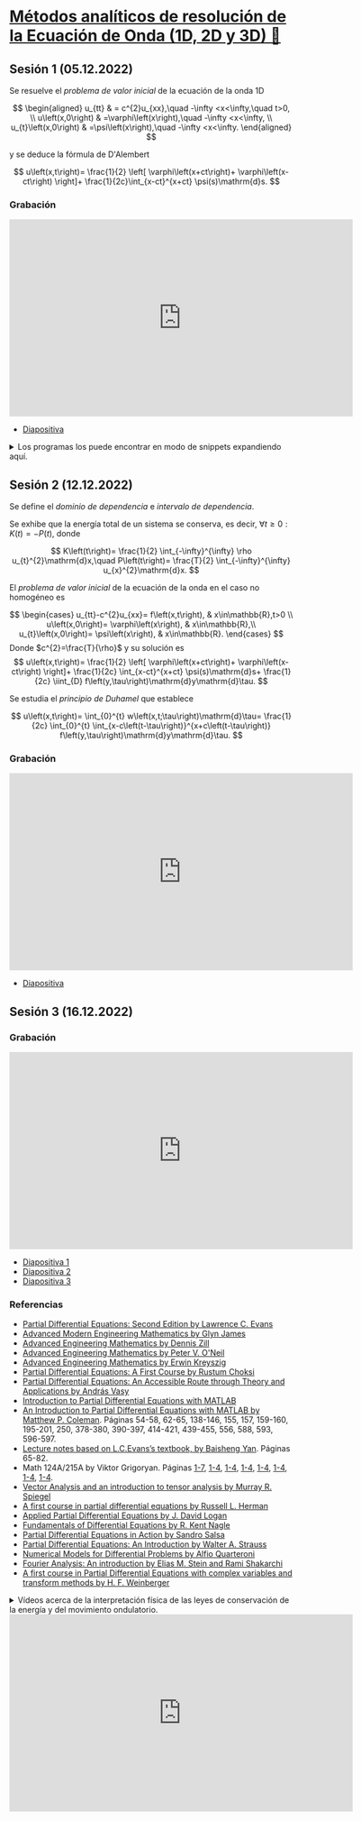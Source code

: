 # [Métodos analíticos de resolución de la Ecuación de Onda (1D, 2D y 3D) 🌊](https://departamento.pucp.edu.pe/ciencias/evento/minicursos-virtuales-de-matematicas)

## Sesión 1 (05.12.2022)

Se resuelve el _problema de valor inicial_ de la ecuación de la onda
1D

$$
\begin{aligned}
	u_{tt}                & =
	c^{2}u_{xx},\quad
	-\infty <x<\infty,\quad t>0,                         \\
	u\left(x,0\right)     & =\varphi\left(x\right),\quad
	-\infty <x<\infty,                                   \\
	u_{t}\left(x,0\right) & =\psi\left(x\right),\quad
	-\infty <x<\infty.
\end{aligned}
$$

y se deduce la fórmula de D'Alembert

$$
u\left(x,t\right)=
\frac{1}{2}
\left[
    \varphi\left(x+ct\right)+
    \varphi\left(x-ct\right)
\right]+
\frac{1}{2c}\int_{x-ct}^{x+ct}
\psi(s)\mathrm{d}s.
$$

### Grabación

<iframe width="610" height="350"
  sandbox="allow-same-origin allow-scripts allow-popups"
  src="https://www.youtube-nocookie.com/embed/JQtlF3X_Ugw"
  frameborder="0" allowfullscreen>
</iframe>

- [Diapositiva](https://murena.io/s/Xz4QAQExaBNmb2P)

<details>
  <summary>
  Los programas los puede encontrar en modo de snippets expandiendo aquí.
  </summary>

#### MATLAB / Octave

```matlab
#!/usr/bin/env -S octave -qf

% mifi.m
function y = mifi(x)

    if (-1 <= x) && (x <= 1)
        y = 2 -2 * abs(x);
    else
        y = 0;
    end

end
```

```matlab
#!/usr/bin/env -S octave -qf

% SolDAlambert.m
clc, close all

x = -5.0:0.01:5;
u = zeros(1, 1001);
conta = 1;
figure(1)

for t = 0:0.5:3
    x1 = x + t;
    x2 = x - t;

    for i = 1:1001
        u(i) = 0.5 * (mifi(x1(i)) + mifi(x2(i)));
    end

    subplot(7, 1, conta)
    plot(x, u), grid on
    axis([-5, 5, -1, 3])
    conta = conta + 1;
end

%% animación
clear x t u
x = -5.0:0.01:5; u = zeros(1, length(x));
figure(2)

for t = 0:0.1:3
    clf
    x1 = x + t;
    x2 = x - t;

    for i = 1:1001
        u(i) = 0.5 * (mifi(x1(i)) + mifi(x2(i)));
    end

    plot(x, u), hold on
    plot(x, zeros(1, length(x)), 'k')% añade un eje central a cada ploteo
    axis([-5, 5, -1, 3]), hold off
    pause(0.4)
end
```

#### Python

Tomado de [`cpp-review-dune/python`](https://github.com/cpp-review-dune/python/blob/main/src/wave-equation/wave1d_class.py).

```python
#!/usr/bin/env python
# -*- coding: utf-8 -*-

import numpy as np
import matplotlib.pyplot as plt
from matplotlib.animation import FuncAnimation


class Wave1D:
    def __init__(self) -> None:
        self.X = np.linspace(start=-5, stop=5, num=1001)
        self.T = np.linspace(start=0, stop=3, num=7)
        varphi = lambda X: np.piecewise(
            x=X,
            condlist=[abs(X) <= 1, abs(X) >= 1],
            funclist=[lambda t: 2 - 2 * abs(t), 0],
        )
        self.u = lambda X, t: 0.5 * (varphi(X + t) + varphi(X - t))
        self.fig, self.ax = plt.subplots()
        self.yy = [self.u(t, self.X) for t in self.T]

    def make_plot(self):
        fig, axs = plt.subplots(
            nrows=self.T.size,
            ncols=1,
            clear=True,
            constrained_layout=True,
        )
        for ax, t in zip(axs, self.T):
            ax.plot(self.X, self.u(self.X, t), lw=1)

        plt.savefig("wave.png", dpi=300)
        plt.close()

    def update(self, t):
        self.ax.clear()
        self.ax.plot(self.X, self.yy[t])
        self.ax.set_xlim((self.X[0], self.X[-1]))
        self.ax.set_ylim((np.min(self.yy), np.max(self.yy)))
        self.ax.set_title(f"t = {self.T[t]:.2f}")
        self.ax.grid(True)

    def make_animation(self):
        anim = FuncAnimation(
            fig=self.fig, func=self.update, frames=self.T.size, interval=4000
        )
        anim.save(filename="wave1d.mp4", writer="ffmpeg", fps=60, dpi=300)


if __name__ == "__main__":
    Wave1D().make_plot()
    Wave1D().make_animation()
```

![photo_2022-12-14_20-04-41](https://user-images.githubusercontent.com/21283014/207748238-9f8ac171-704b-46fa-a101-a3933464fc3b.jpg)

<iframe width="610" height="350"
  sandbox="allow-same-origin allow-scripts allow-popups"
  src="https://user-images.githubusercontent.com/21283014/207748261-2f58ff58-89b0-44dc-bb1b-922811462338.mp4"
  frameborder="0" allowfullscreen>
</iframe>

</details>


## Sesión 2 (12.12.2022)

Se define el _dominio de dependencia_ e _intervalo de dependencia_.

Se exhibe que la energía total de un sistema se conserva, es decir,
$\forall t\geq 0: K\left(t\right)=-P\left(t\right)$,
donde

$$
K\left(t\right)=
\frac{1}{2}
\int_{-\infty}^{\infty}
\rho u_{t}^{2}\mathrm{d}x,\quad
P\left(t\right)=
\frac{T}{2}
\int_{-\infty}^{\infty}
u_{x}^{2}\mathrm{d}x.
$$

El _problema de valor inicial_ de la ecuación de la onda en el caso
no homogéneo es

$$
\begin{cases}
u_{tt}-c^{2}u_{xx}=
f\left(x,t\right), & x\in\mathbb{R},t>0 \\
u\left(x,0\right)=
\varphi\left(x\right), & x\in\mathbb{R},\\
u_{t}\left(x,0\right)=
\psi\left(x\right), & x\in\mathbb{R}.
\end{cases}
$$
Donde $c^{2}=\frac{T}{\rho}$ y su solución es
$$
u\left(x,t\right)=
\frac{1}{2}
\left[
    \varphi\left(x+ct\right)+
    \varphi\left(x-ct\right)
    \right]+
\frac{1}{2c}
\int_{x-ct}^{x+ct}
\psi(s)\mathrm{d}s+
\frac{1}{2c}
\iint_{D}
f\left(y,\tau\right)\mathrm{d}y\mathrm{d}\tau.
$$

Se estudia el _principio de Duhamel_ que establece

$$
u\left(x,t\right)=
\int_{0}^{t}
w\left(x,t;\tau\right)\mathrm{d}\tau=
\frac{1}{2c}
\int_{0}^{t}
\int_{x-c\left(t-\tau\right)}^{x+c\left(t-\tau\right)}
f\left(y,\tau\right)\mathrm{d}y\mathrm{d}\tau.
$$

### Grabación

<iframe width="610" height="350"
  sandbox="allow-same-origin allow-scripts allow-popups"
  src="https://www.youtube-nocookie.com/embed/sJNpwU0Pu3w"
  frameborder="0" allowfullscreen>
</iframe>

- [Diapositiva](https://murena.io/s/KcQ5YsKdNGdziLq)

## Sesión 3 (16.12.2022)

### Grabación

<iframe width="610" height="350"
  sandbox="allow-same-origin allow-scripts allow-popups"
  src="https://www.youtube-nocookie.com/embed/jbvStYo0pA4"
  frameborder="0" allowfullscreen>
</iframe>

- [Diapositiva 1](https://murena.io/s/izcPso2ac9QeX9i)
- [Diapositiva 2](https://murena.io/s/fzNrdFGGHjbsjqF)
- [Diapositiva 3](https://murena.io/s/yGRzQ37dfbtqDEq)

### Referencias

- [Partial Differential Equations: Second Edition by Lawrence C. Evans](http://home.ustc.edu.cn/~xushijie/pdf/textbooks/pde-evans.pdf)
- [Advanced Modern Engineering Mathematics by Glyn James](http://www.ifuap.buap.mx/~omeza/assets/libro.pdf)
- [Advanced Engineering Mathematics by Dennis Zill](https://elasticbeanstalk-us-east-2-344375731421.s3.us-east-2.amazonaws.com/StudyChat/Dennis-G.-Zill-Advanced-Engineering-Mathematics-2016-Jones-Bartlett.pdf)
- [Advanced Engineering Mathematics by Peter V. O'Neil](https://drspmaths.files.wordpress.com/2020/01/advanced-engineering-mathematics-peter-v.-o-neil.pdf)
- [Advanced Engineering Mathematics by Erwin Kreyszig](https://www.bau.edu.jo/UserPortal/UserProfile/PostsAttach/59003_3812_1.pdf)
- [Partial Differential Equations: A First Course by Rustum Choksi](https://murena.io/s/zjZRGH9ffpMWXZD)
- [Partial Differential Equations: An Accessible Route through Theory and Applications by András Vasy](https://murena.io/s/F5ixAHSpKmegCfY)
- [Introduction to Partial Differential Equations with MATLAB](https://murena.io/s/fHRGKbbtjx538Lm)
- [An Introduction to Partial Differential Equations with MATLAB by Matthew P. Coleman](https://perhuaman.files.wordpress.com/2014/07/ecuaciones-diferenciales-matlab-matthew-p-coleman.pdf). Páginas 54-58, 62-65, 138-146, 155, 157, 159-160, 195-201, 250, 378-380, 390-397, 414-421, 439-455, 556, 588, 593, 596-597.
- [Lecture notes based on L.C.Evans’s textbook, by Baisheng Yan](https://users.math.msu.edu/users/yanb/847full-note.pdf). Páginas 65-82.
- Math 124A/215A by Viktor Grigoryan. Páginas [1-7](https://web.math.ucsb.edu/~grigoryan/124A/lecs/lec6.pdf), [1-4](https://web.math.ucsb.edu/~grigoryan/124A/lecs/lec11.pdf), [1-4](https://web.math.ucsb.edu/~grigoryan/124A/lecs/lec13.pdf), [1-4](https://web.math.ucsb.edu/~grigoryan/124A/lecs/lec14.pdf), [1-4](https://web.math.ucsb.edu/~grigoryan/124A/lecs/lec16.pdf), [1-4](https://web.math.ucsb.edu/~grigoryan/124A/lecs/lec16A.pdf), [1-4](https://web.math.ucsb.edu/~grigoryan/124A/lecs/lec17.pdf), [1-4](https://web.math.ucsb.edu/~grigoryan/124A/lecs/lec18.pdf).
- [Vector Analysis and an introduction to tensor analysis by Murray R. Spiegel](https://www.mymathscloud.com/api/download/modules/University/Textbooks/calculus-vector/3Schaums%20Vector%20Analysis.pdf?id=48928181)
- [A first course in partial differential equations by Russell L. Herman](http://people.uncw.edu/hermanr/pde2/PDE2notes/PDE1_Main.pdf)
- [Applied Partial Differential Equations by J. David Logan](https://murena.io/s/iS2cPpoPJf99dAp)
- [Fundamentals of Differential Equations by R. Kent Nagle](https://murena.io/s/R2XijBkejPH82EY)
- [Partial Differential Equations in Action by Sandro Salsa](https://www.sgo.fi/~j/baylie/Partial%20Differential%20Equations%20in%20Action%20-%20From%20Modelling%20to%20Theory%20-%20S.%20Salsa%20(Springer,%202008)%20WW.pdf)
- [Partial Differential Equations: An Introduction by Walter A. Strauss](https://s2pnd-matematika.fkip.unpatti.ac.id/wp-content/uploads/2019/03/Walter-A-Strauss-Partial-differential-equations-_-an-introduction-Wiley-2009.pdf)
- [Numerical Models for Differential Problems by Alfio Quarteroni](https://murena.io/s/qFrB8TSGMP8No8r)
- [Fourier Analysis: An introduction by Elias M. Stein and Rami Shakarchi](http://kryakin.site/am2/Stein-Shakarchi-1-Fourier_Analysis.pdf)
- [A first course in Partial Differential Equations with complex variables and transform methods by H. F. Weinberger](http://sharif.ir/~moosavi/A%20First%20Course%20In%20Partial%20Differential%20Equations%20-%20H%20F%20Weinberger%20-%20Dover%20Publications.pdf)
<!-- https://stemjock.com/strausspde2e.htm -->

<details>
  <summary>
  Vídeos acerca de la interpretación física de las leyes de
  conservación de la energía y del movimiento ondulatorio.
  </summary>
  <iframe width="610" height="350"
  sandbox="allow-same-origin allow-scripts allow-popups"
  src="https://www.youtube-nocookie.com/embed/dE8uotwV2RM"
  frameborder="0" allowfullscreen>
  </iframe>

  <iframe width="610" height="350"
  sandbox="allow-same-origin allow-scripts allow-popups"
  src="https://www.youtube-nocookie.com/embed/aEJWAgiSLMc"
  frameborder="0" allowfullscreen>
  </iframe>
</details>

<iframe width="610" height="350"
  sandbox="allow-same-origin allow-scripts allow-popups"
  src="https://www.youtube-nocookie.com/embed/rB83DpBJQsE"
  frameborder="0" allowfullscreen>
</iframe>